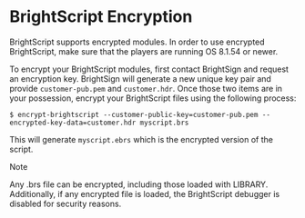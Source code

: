 # BrightScript Encryption

BrightScript supports encrypted modules. In order to use encrypted BrightScript, make sure that the players are running OS 8.1.54 or newer.

To encrypt your BrightScript modules, first contact BrightSign and request an encryption key. BrightSign will generate a new unique key pair and provide `customer-pub.pem` and `customer.hdr`. Once those two items are in your possession, encrypt your BrightScript files using the following process:

```
$ encrypt-brightscript --customer-public-key=customer-pub.pem --encrypted-key-data=customer.hdr myscript.brs
```

This will generate `myscript.ebrs` which is the encrypted version of the script.

> [!NOTE]
> Any .brs file can be encrypted, including those loaded with LIBRARY. Additionally, if any encrypted file is loaded, the BrightScript debugger is disabled for security reasons.